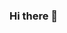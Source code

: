 ### Hi there 👋

<!--
**UABO/UABO** is a ✨ _special_ ✨ repository because its `README.md` (this file) appears on your GitHub profile.

Información grupo UABO


Nombre: Carmen Lorena Gonzalez Murcia
Cédula: 1019064710
Correo: lore.gonmur@gmail.com
Rol:  Analista


Nombre: Geraldine Estefania Zorro Puentes
Cédula: 1001066336
Correo: geral.estefa@gmail.com
Rol: Desarrolladora


Nombre: Harold Stiven Gutierrez Sandoval
Cédula:1022970466
Correo:hgsandoval2@gmail.com
Rol: Scrum Master


Nombre:Omar Daniel Zorro Puentes
Cédula: 1031165495
Correo: Danteodzp@gmail.com
Rol: Product Owner


Nombre: luis miguel cortes castillo	
Cédula: 76328802
Correo: luismcc@msn.com
Rol: Administrador de BD


Here are some ideas to get you started:

- 🔭 I’m currently working on ...
- 🌱 I’m currently learning ...
- 👯 I’m looking to collaborate on ...
- 🤔 I’m looking for help with ...
- 💬 Ask me about ...
- 📫 How to reach me: ...
- 😄 Pronouns: ...
- ⚡ Fun fact: ...
-->
